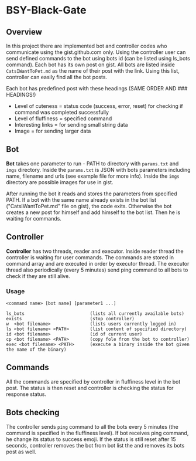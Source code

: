 # BSY-Black-Gate

## Overview
In this project there are implemented bot and controller codes who communicate using the gist.github.com only. Using the controller user can send defined commands to the bot using bots id (can be listed using ls_bots command). Each bot has its own post on gist. All bots are listed inside ```CatsIWantToPet.md``` as the name of their post with the link. Using this list, controller can easily find all the bot posts.

Each bot has predefined post with these headings (SAME ORDER AND ### HEADINGS!)  
- Level of cuteness = status code (success, error, reset) for checking if command was completed successfully
- Level of fluffiness = specified command
- Interesting links = for sending small string data
- Image = for sending larger data

## Bot
**Bot** takes one parameter to run - PATH to directory with ```params.txt``` and ```imgs``` directory. Inside the ```params.txt``` is JSON with bots parameters including name, filename and urls (see example file for more info). Inside the ```imgs``` directory are possible images for use in gist.

After running the bot it reads and stores the parameters from specified PATH. If a bot with the same name already exists in the bot list ("CatsIWantToPet.md" file on gist), the code exits. Otherwise the bot creates a new post for himself and add himself to the bot list. Then he is waiting for commands.

## Controller
**Controller** has two threads, reader and executor. Inside reader thread the controller is waiting for user commands. The commands are stored in command array and are executed in order by executor thread. The executor thread also periodically (every 5 minutes) send ping command to all bots to check if they are still alive.
### Usage 
```
<command name> [bot name] [parameter1 ...]

ls_bots							(lists all currently available bots)
exists							(stop controller)
w  <bot filename> 				(lists users currently logged in)
ls <bot filename> <PATH> 		(list content of specified directory)
id <bot filename> 				(id of current user)
cp <bot filename> <PATH> 		(copy fole from the bot to controller)
exec <bot filename> <PATH> 		(execute a binary inside the bot given the name of the binary)
```

## Commands
All the commands are specified by controller in fluffiness level in the bot post. The status is then reset and controller is checking the status for response status.

## Bots checking
The controller sends ```ping``` command to all the bots every 5 minutes (the command is specified in the fluffiness level). If bot receives ping command, he change its status to success emoji. If the status is still reset after 15 seconds, controller removes the bot from bot list the and removes its bots post as well.